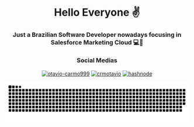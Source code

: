 <h1 align="center">Hello Everyone ✌</h1>
<h3 align="center">Just a Brazilian Software Developer nowadays focusing in Salesforce Marketing Cloud 💻🤖</h3>

<h3 align="center">Social Medias</h3>
<p align="center">
<a href="https://linkedin.com/in/otavio-carmo999" target="blank"><img align="center" src="https://raw.githubusercontent.com/rahuldkjain/github-profile-readme-generator/master/src/images/icons/Social/linked-in-alt.svg" alt="otavio-carmo999" height="30" width="40" /></a>
<a href="https://www.hackerrank.com/crmotavio" target="blank"><img align="center" src="https://raw.githubusercontent.com/rahuldkjain/github-profile-readme-generator/master/src/images/icons/Social/hackerrank.svg" alt="crmotavio" height="30" width="40" /></a>
<a href="https://carmo.hashnode.dev" target="__blank"><img align="center" src="https://cdn.hashnode.com/res/hashnode/image/upload/v1611902473383/CDyAuTy75.png?auto=compress" alt="hashnode" height="40" width="40"/></a>
</p>

![Snake animation](https://github.com/OtavioSC/OtavioSC/blob/output/github-contribution-grid-snake.svg)
